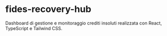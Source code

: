 # fides-recovery-hub
Dashboard di gestione e monitoraggio crediti insoluti realizzata con React, TypeScript e Tailwind CSS.
